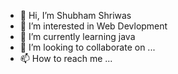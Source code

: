- 👋 Hi, I’m Shubham Shriwas
- 👀 I’m interested in Web Devlopment
- 🌱 I’m currently learning java
- 💞️ I’m looking to collaborate on ...
- 📫 How to reach me ...

<!---
Shubhamshri94/Shubhamshri94 is a ✨ special ✨ repository because its `README.md` (this file) appears on your GitHub profile.
You can click the Preview link to take a look at your changes.
--->
